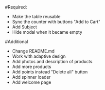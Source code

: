 #Required:
- Make the table reusable
- Sync the counter with buttons "Add to Cart"
- Add Subject
- Hide modal when it became empty

#Additional
- Change README.md
- Work with adaptive design
- Add photos and description of products
- Add more products
- Add points instead "Delete all" button
- Add spinner loader
- Add welcome page
